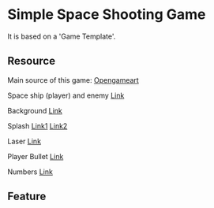 # Simple Space Shooting Game

It is based on a 'Game Template'.

## Resource

Main source of this game: [Opengameart](http://opengameart.org) 

Space ship (player) and enemy [Link](https://opengameart.org/content/space-shooter-ships-and-sprites-from-the-game-frozen-moons)

Background [Link](https://opengameart.org/content/grid-hud)

Splash [Link1](https://opengameart.org/content/splash-effect-32x32) [Link2](https://opengameart.org/content/water-splash)

Laser [Link](https://opengameart.org/content/laser-effect-sheet)

Player Bullet [Link](https://opengameart.org/content/m484-lightning-weapon)

Numbers [Link](https://opengameart.org/content/numbers-collection)
## Feature
